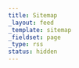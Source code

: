 ```yaml
---
title: Sitemap
_layout: feed
_template: sitemap
_fieldset: page
_type: rss
status: hidden
---
```


